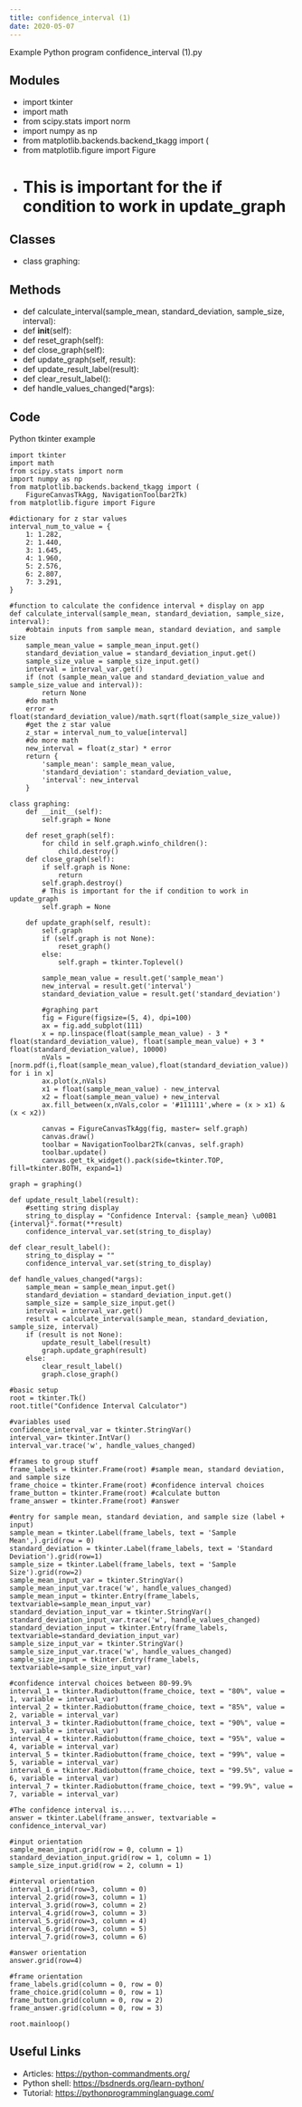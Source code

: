 ```yaml
---
title: confidence_interval (1)
date: 2020-05-07
---
```

Example Python program confidence_interval (1).py

## Modules

* import tkinter
* import math
* from scipy.stats import norm
* import numpy as np
* from matplotlib.backends.backend_tkagg import (
* from matplotlib.figure import Figure
* # This is important for the if condition to work in update_graph

## Classes

* class graphing:

## Methods

* def calculate_interval(sample_mean, standard_deviation, sample_size, interval):
* def __init__(self):
* def reset_graph(self):
* def close_graph(self):
* def update_graph(self, result):
* def update_result_label(result):
* def clear_result_label():
* def handle_values_changed(*args):

## Code

Python tkinter example

    import tkinter
    import math
    from scipy.stats import norm
    import numpy as np
    from matplotlib.backends.backend_tkagg import (
        FigureCanvasTkAgg, NavigationToolbar2Tk)
    from matplotlib.figure import Figure
    
    #dictionary for z star values
    interval_num_to_value = {
        1: 1.282,
        2: 1.440,
        3: 1.645,
        4: 1.960,
        5: 2.576,
        6: 2.807,
        7: 3.291,
    }
    
    #function to calculate the confidence interval + display on app
    def calculate_interval(sample_mean, standard_deviation, sample_size, interval):
        #obtain inputs from sample mean, standard deviation, and sample size
        sample_mean_value = sample_mean_input.get()
        standard_deviation_value = standard_deviation_input.get()
        sample_size_value = sample_size_input.get()
        interval = interval_var.get()
        if (not (sample_mean_value and standard_deviation_value and sample_size_value and interval)):
            return None
        #do math
        error = float(standard_deviation_value)/math.sqrt(float(sample_size_value))
        #get the z star value
        z_star = interval_num_to_value[interval]
        #do more math
        new_interval = float(z_star) * error
        return {
            'sample_mean': sample_mean_value,
            'standard_deviation': standard_deviation_value,
            'interval': new_interval
        }
    
    class graphing:
        def __init__(self):
            self.graph = None
    
        def reset_graph(self):
            for child in self.graph.winfo_children():
                child.destroy()
        def close_graph(self):
            if self.graph is None:
                return
            self.graph.destroy()
            # This is important for the if condition to work in update_graph
            self.graph = None
    
        def update_graph(self, result):
            self.graph
            if (self.graph is not None):
                reset_graph()
            else:
                self.graph = tkinter.Toplevel()
    
            sample_mean_value = result.get('sample_mean')
            new_interval = result.get('interval')
            standard_deviation_value = result.get('standard_deviation')
    
            #graphing part
            fig = Figure(figsize=(5, 4), dpi=100)
            ax = fig.add_subplot(111)
            x = np.linspace(float(sample_mean_value) - 3 * float(standard_deviation_value), float(sample_mean_value) + 3 * float(standard_deviation_value), 10000)
            nVals = [norm.pdf(i,float(sample_mean_value),float(standard_deviation_value)) for i in x]
            ax.plot(x,nVals)
            x1 = float(sample_mean_value) - new_interval
            x2 = float(sample_mean_value) + new_interval
            ax.fill_between(x,nVals,color = '#111111',where = (x > x1) & (x < x2))
    
            canvas = FigureCanvasTkAgg(fig, master= self.graph)
            canvas.draw()
            toolbar = NavigationToolbar2Tk(canvas, self.graph)
            toolbar.update()
            canvas.get_tk_widget().pack(side=tkinter.TOP, fill=tkinter.BOTH, expand=1)
    
    graph = graphing()
    
    def update_result_label(result):
        #setting string display
        string_to_display = "Confidence Interval: {sample_mean} \u00B1 {interval}".format(**result)
        confidence_interval_var.set(string_to_display)
    
    def clear_result_label():
        string_to_display = ""
        confidence_interval_var.set(string_to_display)
    
    def handle_values_changed(*args):
        sample_mean = sample_mean_input.get()
        standard_deviation = standard_deviation_input.get()
        sample_size = sample_size_input.get()
        interval = interval_var.get()
        result = calculate_interval(sample_mean, standard_deviation, sample_size, interval)
        if (result is not None):
            update_result_label(result)
            graph.update_graph(result)
        else:
            clear_result_label()
            graph.close_graph()
    
    #basic setup
    root = tkinter.Tk()
    root.title("Confidence Interval Calculator")
    
    #variables used
    confidence_interval_var = tkinter.StringVar()
    interval_var= tkinter.IntVar()
    interval_var.trace('w', handle_values_changed)
    
    #frames to group stuff
    frame_labels = tkinter.Frame(root) #sample mean, standard deviation, and sample size
    frame_choice = tkinter.Frame(root) #confidence interval choices
    frame_button = tkinter.Frame(root) #calculate button
    frame_answer = tkinter.Frame(root) #answer
    
    #entry for sample mean, standard deviation, and sample size (label + input)
    sample_mean = tkinter.Label(frame_labels, text = 'Sample Mean',).grid(row = 0)
    standard_deviation = tkinter.Label(frame_labels, text = 'Standard Deviation').grid(row=1)
    sample_size = tkinter.Label(frame_labels, text = 'Sample Size').grid(row=2)
    sample_mean_input_var = tkinter.StringVar()
    sample_mean_input_var.trace('w', handle_values_changed)
    sample_mean_input = tkinter.Entry(frame_labels, textvariable=sample_mean_input_var)
    standard_deviation_input_var = tkinter.StringVar()
    standard_deviation_input_var.trace('w', handle_values_changed)
    standard_deviation_input = tkinter.Entry(frame_labels, textvariable=standard_deviation_input_var)
    sample_size_input_var = tkinter.StringVar()
    sample_size_input_var.trace('w', handle_values_changed)
    sample_size_input = tkinter.Entry(frame_labels, textvariable=sample_size_input_var)
    
    #confidence interval choices between 80-99.9%
    interval_1 = tkinter.Radiobutton(frame_choice, text = "80%", value = 1, variable = interval_var)
    interval_2 = tkinter.Radiobutton(frame_choice, text = "85%", value = 2, variable = interval_var)
    interval_3 = tkinter.Radiobutton(frame_choice, text = "90%", value = 3, variable = interval_var)
    interval_4 = tkinter.Radiobutton(frame_choice, text = "95%", value = 4, variable = interval_var)
    interval_5 = tkinter.Radiobutton(frame_choice, text = "99%", value = 5, variable = interval_var)
    interval_6 = tkinter.Radiobutton(frame_choice, text = "99.5%", value = 6, variable = interval_var)
    interval_7 = tkinter.Radiobutton(frame_choice, text = "99.9%", value = 7, variable = interval_var)
    
    #The confidence interval is....
    answer = tkinter.Label(frame_answer, textvariable = confidence_interval_var)
    
    #input orientation
    sample_mean_input.grid(row = 0, column = 1)
    standard_deviation_input.grid(row = 1, column = 1)
    sample_size_input.grid(row = 2, column = 1)
    
    #interval orientation
    interval_1.grid(row=3, column = 0)
    interval_2.grid(row=3, column = 1)
    interval_3.grid(row=3, column = 2)
    interval_4.grid(row=3, column = 3)
    interval_5.grid(row=3, column = 4)
    interval_6.grid(row=3, column = 5)
    interval_7.grid(row=3, column = 6)
    
    #answer orientation
    answer.grid(row=4)
    
    #frame orientation
    frame_labels.grid(column = 0, row = 0)
    frame_choice.grid(column = 0, row = 1)
    frame_button.grid(column = 0, row = 2)
    frame_answer.grid(column = 0, row = 3)
    
    root.mainloop()
    

## Useful Links

- Articles: https://python-commandments.org/
- Python shell: https://bsdnerds.org/learn-python/
- Tutorial: https://pythonprogramminglanguage.com/
